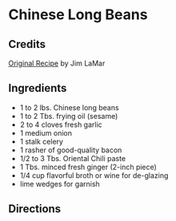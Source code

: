 # Chinese Long Beans 

## Credits

[Original Recipe](http://www.winepros.org/tasting-notes/wine-food/stir-fry.htm "http://www.winepros.org/tasting-notes/wine-food/stir-fry.htm") by Jim LaMar

## Ingredients

- 1 to 2 lbs. Chinese long beans
- 1 to 2 Tbs. frying oil (sesame)
- 2 to 4 cloves fresh garlic
- 1 medium onion
- 1 stalk celery
- 1 rasher of good-quality bacon
- 1/2 to 3 Tbs. Oriental Chili paste
- 1 Tbs. minced fresh ginger (2-inch piece)
- 1/4 cup flavorful broth or wine for de-glazing
- lime wedges for garnish

## Directions


